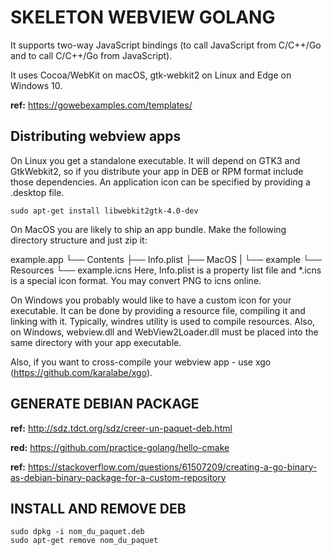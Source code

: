 # SKELETON WEBVIEW GOLANG

It supports two-way JavaScript bindings (to call JavaScript from C/C++/Go and to call C/C++/Go from JavaScript).

It uses Cocoa/WebKit on macOS, gtk-webkit2 on Linux and Edge on Windows 10.

__ref:__ https://gowebexamples.com/templates/

##  Distributing webview apps

On Linux you get a standalone executable. It will depend on GTK3 and GtkWebkit2, so if you distribute your app in DEB or RPM format include those dependencies. An application icon can be specified by providing a .desktop file.

```linux
sudo apt-get install libwebkit2gtk-4.0-dev
```

On MacOS you are likely to ship an app bundle. Make the following directory structure and just zip it:

example.app
└── Contents
    ├── Info.plist
    ├── MacOS
    |   └── example
    └── Resources
        └── example.icns
Here, Info.plist is a property list file and *.icns is a special icon format. You may convert PNG to icns online.

On Windows you probably would like to have a custom icon for your executable. It can be done by providing a resource file, compiling it and linking with it. Typically, windres utility is used to compile resources. Also, on Windows, webview.dll and WebView2Loader.dll must be placed into the same directory with your app executable.

Also, if you want to cross-compile your webview app - use xgo (https://github.com/karalabe/xgo).

## GENERATE DEBIAN PACKAGE

__ref:__ http://sdz.tdct.org/sdz/creer-un-paquet-deb.html

__red:__ https://github.com/practice-golang/hello-cmake

__ref:__ https://stackoverflow.com/questions/61507209/creating-a-go-binary-as-debian-binary-package-for-a-custom-repository


## INSTALL AND REMOVE DEB

```
sudo dpkg -i nom_du_paquet.deb
sudo apt-get remove nom_du_paquet
```